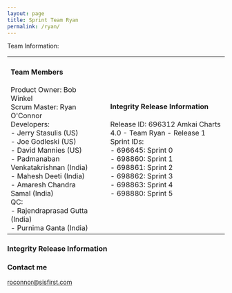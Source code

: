 ```yaml
---
layout: page
title: Sprint Team Ryan
permalink: /ryan/
---
```

Team Information:
<table>
<tr width='900px'>
<td><h4>Team Members</h4>Product Owner: Bob Winkel <br/>
Scrum Master: Ryan O'Connor<br/>
Developers:<br/>
- Jerry Stasulis (US)<br/>
- Joe Godleski (US)<br/>
- David Mannies (US)<br/>
- Padmanaban Venkatakrishnan (India)<br/>
- Mahesh Deeti (India)<br/>
- Amaresh Chandra Samal (India)<br/>
QC:<br/>
- Rajendraprasad Gutta (India)<br/>
- Purnima Ganta (India)<br/></td>
<td></td>
<td><h4>Integrity Release Information</h4>Release ID: 696312 Amkai Charts 4.0 - Team Ryan - Release 1<br/>
Sprint IDs:<br/>
- 696645: Sprint 0<br/>
- 698860: Sprint 1<br/>
- 698861: Sprint 2<br/>
- 698862: Sprint 3<br/>
- 698863: Sprint 4<br/>
- 698880: Sprint 5<br/></td>
</tr>
</table>

### Integrity Release Information


### Contact me

[roconnor@sisfirst.com](mailto:roconnor@sisfirst.com)
